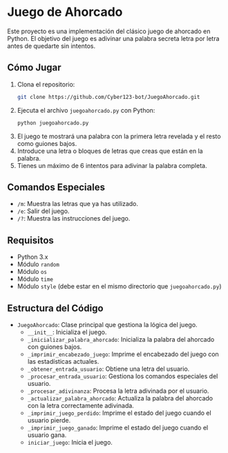 # Juego de Ahorcado

Este proyecto es una implementación del clásico juego de ahorcado en Python. El objetivo del juego es adivinar una palabra secreta letra por letra antes de quedarte sin intentos.

## Cómo Jugar

1. Clona el repositorio:
   ```bash
   git clone https://github.com/Cyber123-bot/JuegoAhorcado.git
   ```
2. Ejecuta el archivo `juegoahorcado.py` con Python:
    ```sh
    python juegoahorcado.py
    ```
3. El juego te mostrará una palabra con la primera letra revelada y el resto como guiones bajos.
4. Introduce una letra o bloques de letras que creas que están en la palabra.
5. Tienes un máximo de 6 intentos para adivinar la palabra completa.

## Comandos Especiales

- `/m`: Muestra las letras que ya has utilizado.
- `/e`: Salir del juego.
- `/?`: Muestra las instrucciones del juego.

## Requisitos

- Python 3.x
- Módulo `random`
- Módulo `os`
- Módulo `time`
- Módulo `style` (debe estar en el mismo directorio que `juegoahorcado.py`)

## Estructura del Código

- `JuegoAhorcado`: Clase principal que gestiona la lógica del juego.
  - `__init__`: Inicializa el juego.
  - `_inicializar_palabra_ahorcado`: Inicializa la palabra del ahorcado con guiones bajos.
  - `_imprimir_encabezado_juego`: Imprime el encabezado del juego con las estadísticas actuales.
  - `_obtener_entrada_usuario`: Obtiene una letra del usuario.
  - `_procesar_entrada_usuario`: Gestiona los comandos especiales del usuario.
  - `_procesar_adivinanza`: Procesa la letra adivinada por el usuario.
  - `_actualizar_palabra_ahorcado`: Actualiza la palabra del ahorcado con la letra correctamente adivinada.
  - `_imprimir_juego_perdido`: Imprime el estado del juego cuando el usuario pierde.
  - `_imprimir_juego_ganado`: Imprime el estado del juego cuando el usuario gana.
  - `iniciar_juego`: Inicia el juego.